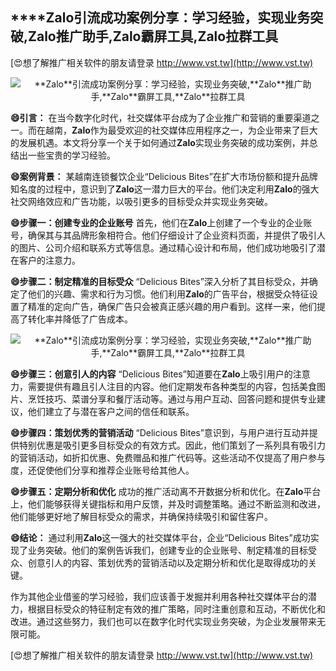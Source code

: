 ## ****Zalo**引流成功案例分享：学习经验，实现业务突破,**Zalo**推广助手,**Zalo**霸屏工具,**Zalo**拉群工具**

[😍想了解推广相关软件的朋友请登录 http://www.vst.tw](http://www.vst.tw)

 <center><img src="https://vst.tw/MP4/tuiguang/png/7.png" alt="**Zalo**引流成功案例分享：学习经验，实现业务突破,**Zalo**推广助手,**Zalo**霸屏工具,**Zalo**拉群工具"></center>

**😄引言：**
在当今数字化时代，社交媒体平台成为了企业推广和营销的重要渠道之一。而在越南，**Zalo**作为最受欢迎的社交媒体应用程序之一，为企业带来了巨大的发展机遇。本文将分享一个关于如何通过**Zalo**实现业务突破的成功案例，并总结出一些宝贵的学习经验。

**😄案例背景：**
某越南连锁餐饮企业“Delicious Bites”在扩大市场份额和提升品牌知名度的过程中，意识到了**Zalo**这一潜力巨大的平台。他们决定利用**Zalo**的强大社交网络效应和广告功能，以吸引更多的目标受众并实现业务突破。

**😄步骤一：创建专业的企业账号**
首先，他们在**Zalo**上创建了一个专业的企业账号，确保其与其品牌形象相符合。他们仔细设计了企业资料页面，并提供了吸引人的图片、公司介绍和联系方式等信息。通过精心设计和布局，他们成功地吸引了潜在客户的注意力。

**😄步骤二：制定精准的目标受众**
“Delicious Bites”深入分析了其目标受众，并确定了他们的兴趣、需求和行为习惯。他们利用**Zalo**的广告平台，根据受众特征设置了精准的定向广告，确保广告只会被真正感兴趣的用户看到。这样一来，他们提高了转化率并降低了广告成本。

 <center><img src="https://vst.tw/MP4/tuiguang/png/0.png" alt="**Zalo**引流成功案例分享：学习经验，实现业务突破,**Zalo**推广助手,**Zalo**霸屏工具,**Zalo**拉群工具"></center>

**😄步骤三：创意引人的内容**
“Delicious Bites”知道要在**Zalo**上吸引用户的注意力，需要提供有趣且引人注目的内容。他们定期发布各种类型的内容，包括美食图片、烹饪技巧、菜谱分享和餐厅活动等。通过与用户互动、回答问题和提供专业建议，他们建立了与潜在客户之间的信任和联系。

**😄步骤四：策划优秀的营销活动**
“Delicious Bites”意识到，与用户进行互动并提供特别优惠是吸引更多目标受众的有效方式。因此，他们策划了一系列具有吸引力的营销活动，如折扣优惠、免费赠品和推广代码等。这些活动不仅提高了用户参与度，还促使他们分享和推荐企业账号给其他人。

**😄步骤五：定期分析和优化**
成功的推广活动离不开数据分析和优化。在**Zalo**平台上，他们能够获得关键指标和用户反馈，并及时调整策略。通过不断监测和改进，他们能够更好地了解目标受众的需求，并确保持续吸引和留住客户。

**😄结论：**
通过利用**Zalo**这一强大的社交媒体平台，企业“Delicious Bites”成功实现了业务突破。他们的案例告诉我们，创建专业的企业账号、制定精准的目标受众、创意引人的内容、策划优秀的营销活动以及定期分析和优化是取得成功的关键。

作为其他企业借鉴的学习经验，我们应该善于发掘并利用各种社交媒体平台的潜力，根据目标受众的特征制定有效的推广策略，同时注重创意和互动，不断优化和改进。通过这些努力，我们也可以在数字化时代实现业务突破，为企业发展带来无限可能。

[😍想了解推广相关软件的朋友请登录 http://www.vst.tw](http://www.vst.tw)



